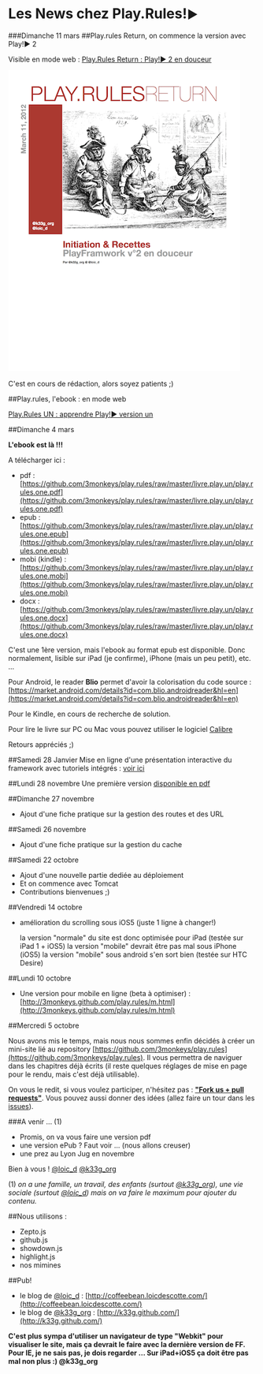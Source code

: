<div class="bigHighlight">
<h1>Les News chez <strong>Play.Rules!</strong><small>►</small></h1>
</div>

###Dimanche 11 mars
##Play.rules Return, on commence la version avec Play!► 2

Visible en mode web : [Play.Rules Return : Play!► 2 en douceur](http://3monkeys.github.com/play.rules/livre.play.deux.web/play.rules.return.html)

![](livre.play.deux.web/rsrc/play.rules.min.png)

C'est en cours de rédaction, alors soyez patients ;)

##Play.rules, l'ebook : en mode web

[Play.Rules UN : apprendre Play!► version un](http://3monkeys.github.com/play.rules/livre.play.un.web/play.rules.one.html)

##Dimanche 4 mars

**L'ebook est là !!!** 

A télécharger ici : 

- pdf : [https://github.com/3monkeys/play.rules/raw/master/livre.play.un/play.rules.one.pdf](https://github.com/3monkeys/play.rules/raw/master/livre.play.un/play.rules.one.pdf)
- epub : [https://github.com/3monkeys/play.rules/raw/master/livre.play.un/play.rules.one.epub](https://github.com/3monkeys/play.rules/raw/master/livre.play.un/play.rules.one.epub)
- mobi (kindle) : [https://github.com/3monkeys/play.rules/raw/master/livre.play.un/play.rules.one.mobi](https://github.com/3monkeys/play.rules/raw/master/livre.play.un/play.rules.one.mobi)
- docx : [https://github.com/3monkeys/play.rules/raw/master/livre.play.un/play.rules.one.docx](https://github.com/3monkeys/play.rules/raw/master/livre.play.un/play.rules.one.docx)


C'est une 1ère version, mais l'ebook au format epub est disponible. Donc normalement, lisible sur iPad (je confirme), iPhone (mais un peu petit), etc. ...

Pour Android, le reader **Blio** permet d'avoir la colorisation du code source : [https://market.android.com/details?id=com.blio.androidreader&hl=en](https://market.android.com/details?id=com.blio.androidreader&hl=en)

Pour le Kindle, en cours de recherche de solution.

Pour lire le livre sur PC ou Mac vous pouvez utiliser le logiciel [Calibre](http://calibre-ebook.com/download)

Retours appréciés ;)

##Samedi 28 Janvier
Mise en ligne d'une présentation interactive du framework avec tutoriels intégrés : [voir ici](http://3monkeys.github.com/prez.play/)

##Lundi 28 novembre
Une première version [disponible en pdf](https://github.com/3monkeys/play.rules/blob/master/Play.Rules!►%20eBook.pdf?raw=true)

##Dimanche 27 novembre

- Ajout d'une fiche pratique sur la gestion des routes et des URL

##Samedi 26 novembre

- Ajout d'une fiche pratique sur la gestion du cache

##Samedi 22 octobre

- Ajout d'une nouvelle partie dediée au déploiement
- Et on commence avec Tomcat
- Contributions bienvenues ;)

##Vendredi 14 octobre

- amélioration du scrolling sous iOS5 (juste 1 ligne à changer!)

	la version "normale" du site est donc optimisée pour iPad (testée sur iPad 1 + iOS5)
	la version "mobile" devrait être pas mal sous iPhone (iOS5)
	la version "mobile" sous android s'en sort bien (testée sur HTC Desire)

##Lundi 10 octobre

- Une version pour mobile en ligne (beta à optimiser) : [http://3monkeys.github.com/play.rules/m.html](http://3monkeys.github.com/play.rules/m.html)

##Mercredi 5 octobre

Nous avons mis le temps, mais nous nous sommes enfin décidés à créer un mini-site lié au repository [https://github.com/3monkeys/play.rules](https://github.com/3monkeys/play.rules). Il vous permettra de naviguer dans les chapitres déjà écrits (il reste quelques réglages de mise en page pour le rendu, mais c'est déjà utilisable).

On vous le redit, si vous voulez participer, n'hésitez pas : [**"Fork us + pull requests"**](https://github.com/3monkeys/play.rules/fork). Vous pouvez aussi donner des idées (allez faire un tour dans les [issues](https://github.com/3monkeys/play.rules/issues)).

###A venir ... (1)

- Promis, on va vous faire une version pdf
- une version ePub ? Faut voir ... (nous allons creuser)
- une prez au Lyon Jug en novembre


Bien à vous ! [@loic_d](http://twitter.com/#!/loic_d) [@k33g_org](http://twitter.com/#!/k33g_org)

(1) *on a une famille, un travail, des enfants (surtout [@k33g_org](http://twitter.com/#!/k33g_org)), une vie sociale (surtout [@loic_d](http://twitter.com/#!/loic_d)) mais on va faire le maximum pour ajouter du contenu.*

##Nous utilisons :

- Zepto.js
- github.js
- showdown.js
- highlight.js
- nos mimines

##Pub!

- le blog de [@loic_d](http://twitter.com/#!/loic_d) : [http://coffeebean.loicdescotte.com/](http://coffeebean.loicdescotte.com/)
- le blog de [@k33g_org](http://twitter.com/#!/k33g_org) : [http://k33g.github.com/](http://k33g.github.com/)

**C'est plus sympa d'utiliser un navigateur de type "Webkit" pour visualiser le site, mais ça devrait le faire avec la dernière version de FF. Pour IE, je ne sais pas, je dois regarder ... Sur iPad+iOS5 ça doit être pas mal non plus :) @k33g_org**